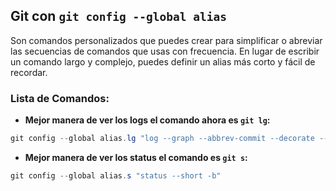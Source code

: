 ## **Git con `git config --global alias`**
Son comandos personalizados que puedes crear para simplificar o abreviar las secuencias de comandos que usas con frecuencia. En lugar de escribir un comando largo y complejo, puedes definir un alias más corto y fácil de recordar.
### Lista de Comandos:
- **Mejor manera de ver los logs el comando ahora es `git lg`:**
 ```powershell
git config --global alias.lg "log --graph --abbrev-commit --decorate --format=format:'%C(bold blue)%h%C(reset) - %C(bold green)(%ar)%C(reset) %C(white)%s%C(reset) %C(dim white)- %an%C(reset)%C(bold yellow)%d%C(reset)' --all"
```
- **Mejor manera de ver los status el comando es `git s`:**
```powershell
git config --global alias.s "status --short -b"
```